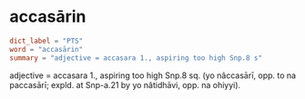 # accasārin

``` toml
dict_label = "PTS"
word = "accasārin"
summary = "adjective = accasara 1., aspiring too high Snp.8 s"
```

adjective = accasara 1., aspiring too high Snp.8 sq. (yo nâccasārī, opp. to na paccasārī; expld. at Snp\-a.21 by yo nâtidhāvi, opp. na ohiyyi).

